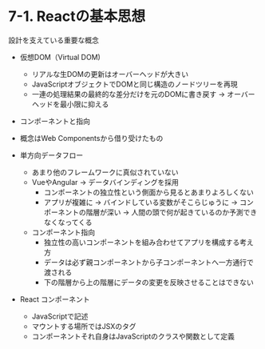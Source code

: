 # 7-1. Reactの基本思想

設計を支えている重要な概念

- 仮想DOM（Virtual DOM)
  - リアルな生DOMの更新はオーバーヘッドが大きい
  - JavaScriptオブジェクトでDOMと同じ構造のノードツリーを再現
  - 一連の処理結果の最終的な差分だけを元のDOMに書き戻す -> オーバーヘッドを最小限に抑える
- コンポーネントと指向
 - 概念はWeb Componentsから借り受けたもの
- 単方向データフロー
  - あまり他のフレームワークに真似されていない
  - VueやAngular -> データバインディングを採用
    - コンポーネントの独立性という側面から見るとあまりよろしくない
    - アプリが複雑に -> バインドしている変数がそこらじゅうに -> コンポーネントの階層が深い -> 人間の頭で何が起きているのか予測できなくなってくる
  - コンポーネント指向
    - 独立性の高いコンポーネントを組み合わせてアプリを構成する考え方
    - データは必ず親コンポーネントから子コンポーネントへ一方通行で渡される
    - 下の階層から上の階層にデータの変更を反映させることはできない
  
- React コンポーネント
  - JavaScriptで記述
  - マウントする場所ではJSXのタグ
  - コンポーネントそれ自身はJavaScriptのクラスや関数として定義
